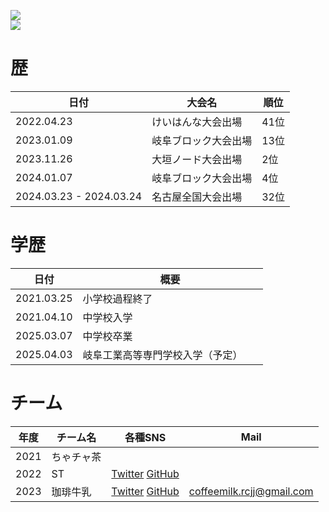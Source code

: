 [![](https://github-readme-stats.vercel.app/api?username=sora81dev&count_private=true&show_icons=true)](https://github.com/anuraghazra/github-readme-stats)  
[![](https://github-readme-stats.vercel.app/api/top-langs/?username=sora81dev&count_private=true&layout=compact)](https://github.com/anuraghazra/github-readme-stats)
# 歴

日付|大会名|順位
-|-|-
2022.04.23|けいはんな大会出場|41位  
2023.01.09|岐阜ブロック大会出場|13位  
2023.11.26|大垣ノード大会出場|2位  
2024.01.07|岐阜ブロック大会出場|4位  
2024.03.23 - 2024.03.24|名古屋全国大会出場|32位  

# 学歴
日付|概要
-|-
2021.03.25|小学校過程終了  
2021.04.10|中学校入学  
2025.03.07|中学校卒業
2025.04.03|岐阜工業高等専門学校入学（予定）　　

# チーム  

年度|チーム名|各種SNS|Mail
-|-|-|-
2021       | ちゃチャ茶 |
2022       | ST         |   [Twitter](https://twitter.com/ST_GifuRCJ)    [GitHub](https://github.com/ST-GifuRCJ)|  
2023       | 珈琲牛乳|[Twitter](https://twitter.com/CoffeeMilk_RCJ) [GitHub](https://github.com/CoffeeMilk-RCJ)|coffeemilk.rcjj@gmail.com
